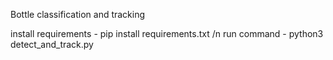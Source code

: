 Bottle classification and tracking

install requirements - pip install requirements.txt /n
run command - python3 detect_and_track.py 
